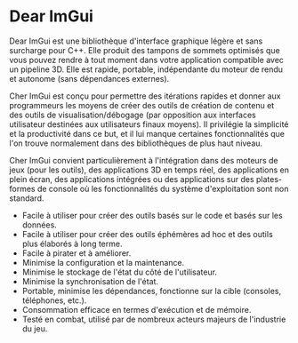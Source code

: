 Dear ImGui
=====
Dear ImGui est une bibliothèque d'interface graphique légère et sans surcharge pour C++. Elle produit des tampons de sommets optimisés que vous pouvez rendre à tout moment dans votre application compatible avec un pipeline 3D. Elle est rapide, portable, indépendante du moteur de rendu et autonome (sans dépendances externes).

Cher ImGui est conçu pour permettre des itérations rapides et donner aux programmeurs les moyens de créer des outils de création de contenu et des outils de visualisation/débogage (par opposition aux interfaces utilisateur destinées aux utilisateurs finaux moyens). Il privilégie la simplicité et la productivité dans ce but, et il lui manque certaines fonctionnalités que l'on trouve normalement dans des bibliothèques de plus haut niveau.

Cher ImGui convient particulièrement à l'intégration dans des moteurs de jeux (pour les outils), des applications 3D en temps réel, des applications en plein écran, des applications intégrées ou des applications sur des plates-formes de console où les fonctionnalités du système d'exploitation sont non standard.

- Facile à utiliser pour créer des outils basés sur le code et basés sur les données.
- Facile à utiliser pour créer des outils éphémères ad hoc et des outils plus élaborés à long terme.
- Facile à pirater et à améliorer.
- Minimise la configuration et la maintenance.
- Minimise le stockage de l'état du côté de l'utilisateur.
- Minimise la synchronisation de l'état.
- Portable, minimise les dépendances, fonctionne sur la cible (consoles, téléphones, etc.).
- Consommation efficace en termes d'exécution et de mémoire.
- Testé en combat, utilisé par de nombreux acteurs majeurs de l'industrie du jeu.
